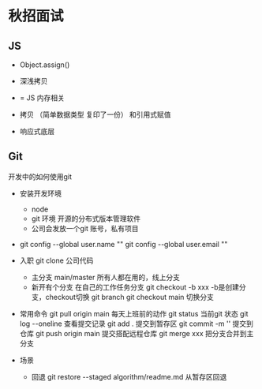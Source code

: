 # 秋招面试

## JS
- Object.assign()
- 深浅拷贝
- =  JS 内存相关
- 拷贝 （简单数据类型 复印了一份）  和引用式赋值

- 响应式底层
    


## Git
开发中的如何使用git


- 安装开发环境
    - node
    - git 环境  开源的分布式版本管理软件
    - 公司会发放一个git 账号，私有项目

- git config --global user.name ""
    git config --global user.email ""
- 入职 git clone 公司代码
    - 主分支 main/master
        所有人都在用的，线上分支
    - 新开有个分支
    在自己的工作任务分支
    git checkout -b xxx  -b是创建分支，checkout切换
    git branch 
    git checkout main  切换分支
- 常用命令
    git pull origin main 每天上班前的动作
    git status  当前git 状态
    git log --oneline 查看提交记录
    git add . 提交到暂存区
    git commit -m '' 提交到仓库
    git push origin main  提交搭配远程仓库
    git merge xxx 把分支合并到主分支


- 场景
    - 回退
    git restore --staged algorithm/readme.md   从暂存区回退